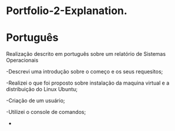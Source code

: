 
# Portfolio-2-Explanation.

# Português

Realização descrito em português sobre um relatório de Sistemas Operacionais

-Descrevi uma introdução sobre o começo e os seus requesitos;

-Realizei o que foi proposto sobre instalação da maquina virtual e a distribuição do Linux Ubuntu;

-Criação de um usuário;

-Utilizei o console de comandos;

-
